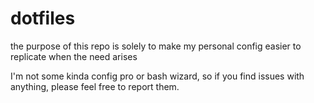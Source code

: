# dotfiles

the purpose of this repo is solely to make my personal config easier to replicate when the need arises

I'm not some kinda config pro or bash wizard, so if you find issues with anything, please feel free to report them.